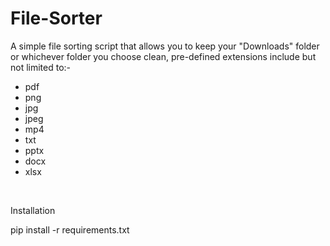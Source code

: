 # File-Sorter
<p>A simple file sorting script that allows you to keep your "Downloads" folder or whichever folder you choose clean, pre-defined extensions include but not limited to:- </p>
<ul>
  <li>pdf</li>
  <li>png</li>
  <li>jpg</li>
  <li>jpeg</li>
  <li>mp4</li>
  <li>txt</li>
  <li>pptx</li>
  <li>docx</li>
  <li>xlsx</li>
</ul>

<br>

Installation
<p> pip install -r requirements.txt</p>
